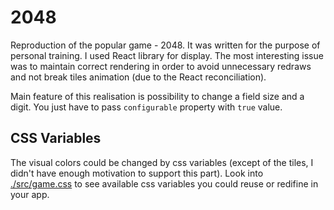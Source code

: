 # 2048
Reproduction of the popular game - 2048. It was written for the purpose of personal training. I used React library for display. The most interesting issue was to maintain correct rendering in order to avoid unnecessary redraws and not break tiles animation (due to the React reconciliation).

Main feature of this realisation is possibility to change a field size and a digit. You just have to pass `configurable` property with `true` value.

## CSS Variables
The visual colors could be changed by css variables (except of the tiles, I didn't have enough motivation to support this part). Look into [./src/game.css](./src/game.css) to see available css variables you could reuse or redifine in your app.
